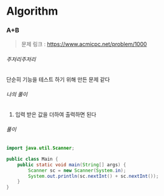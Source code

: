 # Algorithm

### A+B

> 문제 링크 : https://www.acmicpc.net/problem/1000



###### 주저리주저리

단순히 기능을 테스트 하기 위해 만든 문제 같다



###### 나의 풀이

1. 입력 받은 값을 더하여 출력하면 된다



###### 풀이

~~~java
import java.util.Scanner;

public class Main {
	public static void main(String[] args) {
		Scanner sc = new Scanner(System.in);
		System.out.println(sc.nextInt() + sc.nextInt());
	}
}
~~~
